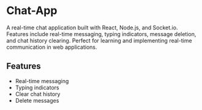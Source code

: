 # Chat-App
A real-time chat application built with React, Node.js, and Socket.io. Features include real-time messaging, typing indicators, message deletion, and chat history clearing. Perfect for learning and implementing real-time communication in web applications.

## Features
- Real-time messaging
- Typing indicators
- Clear chat history
- Delete messages
